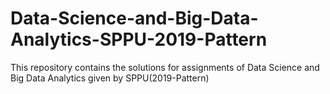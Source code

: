 # Data-Science-and-Big-Data-Analytics-SPPU-2019-Pattern
This repository contains the solutions for assignments of Data Science and Big Data Analytics given by SPPU(2019-Pattern)
